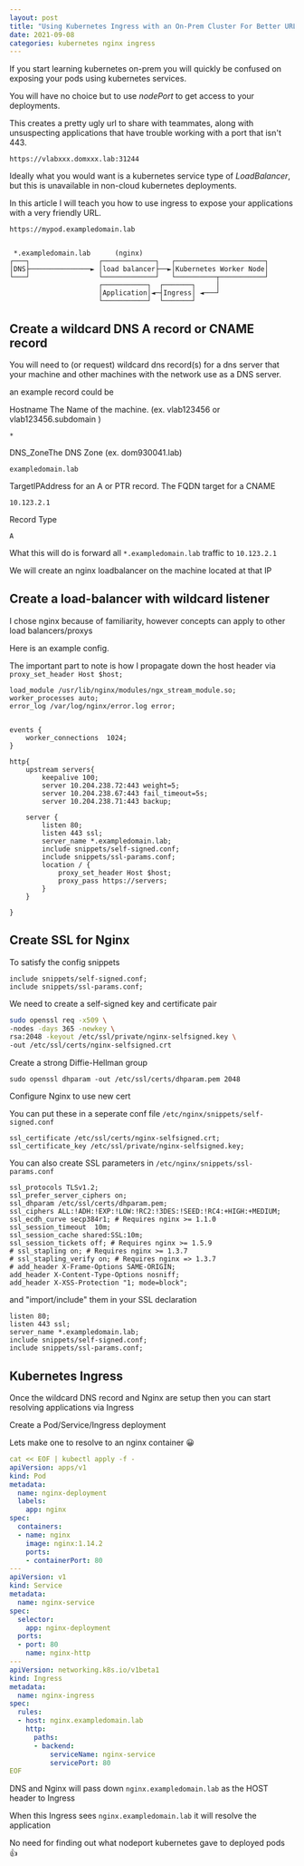 ```yaml
---
layout: post
title: "Using Kubernetes Ingress with an On-Prem Cluster For Better URLs Than NodePort"
date: 2021-09-08
categories: kubernetes nginx ingress
---
```


If you start learning kubernetes on-prem you will quickly be confused on exposing your pods using kubernetes services.

You will have no choice but to use _nodePort_ to get access to your deployments.

This creates a pretty ugly url to share with teammates, along with unsuspecting applications that have trouble working with a port that isn't 443.

`https://vlabxxx.domxxx.lab:31244`

Ideally what you would want is a kubernetes service type of _LoadBalancer_, but this is unavailable in non-cloud kubernetes deployments.

In this article I will teach you how to use ingress to expose your applications with a very friendly URL.

`https://mypod.exampledomain.lab`

```

 *.exampledomain.lab      (nginx)
┌───┐                 ┌─────────────┐   ┌──────────────────────┐
│DNS├───────────────► │load balancer├──►│Kubernetes Worker Node│
└───┘                 └─────────────┘   └──────────┬───────────┘
                      ┌───────────┐  ┌───────┐     │
                      │Application│◄─┤Ingress│ ◄───┘
                      └───────────┘  └───────┘
```

## Create a wildcard DNS A record or CNAME record

You will need to (or request) wildcard dns record(s) for a dns server that your machine and other machines with the network use as a DNS server.

an example record could be

Hostname The Name of the machine. (ex. vlab123456 or vlab123456.subdomain )

`*`

DNS_ZoneThe DNS Zone (ex. dom930041.lab)

`exampledomain.lab`

TargetIPAddress for an A or PTR record. The FQDN target for a CNAME

`10.123.2.1`

Record Type

`A`

What this will do is forward all `*.exampledomain.lab` traffic to `10.123.2.1`

We will create an nginx loadbalancer on the machine located at that IP

## Create a load-balancer with wildcard listener

I chose nginx because of familiarity, however concepts can apply to other load balancers/proxys

Here is an example config.

The important part to note is how I propagate down the host header via
`proxy_set_header Host $host;`

```nginx
load_module /usr/lib/nginx/modules/ngx_stream_module.so;
worker_processes auto;
error_log /var/log/nginx/error.log error;


events {
	worker_connections  1024;
}

http{
	upstream servers{
		keepalive 100;
		server 10.204.238.72:443 weight=5;
		server 10.204.238.67:443 fail_timeout=5s;
		server 10.204.238.71:443 backup;

	server {
		listen 80;
		listen 443 ssl;
		server_name *.exampledomain.lab;
		include snippets/self-signed.conf;
		include snippets/ssl-params.conf;
		location / {
			proxy_set_header Host $host;
			proxy_pass https://servers;
		}
	}

}
```

## Create SSL for Nginx

To satisfy the config snippets

```nginx
include snippets/self-signed.conf;
include snippets/ssl-params.conf;
```

We need to create a self-signed key and certificate pair

```sh
sudo openssl req -x509 \
-nodes -days 365 -newkey \
rsa:2048 -keyout /etc/ssl/private/nginx-selfsigned.key \
-out /etc/ssl/certs/nginx-selfsigned.crt
```

Create a strong Diffie-Hellman group

`sudo openssl dhparam -out /etc/ssl/certs/dhparam.pem 2048`

Configure Nginx to use new cert

You can put these in a seperate conf file `/etc/nginx/snippets/self-signed.conf`

```nginx
ssl_certificate /etc/ssl/certs/nginx-selfsigned.crt;
ssl_certificate_key /etc/ssl/private/nginx-selfsigned.key;
```

You can also create SSL parameters in `/etc/nginx/snippets/ssl-params.conf`

```nginx
ssl_protocols TLSv1.2;
ssl_prefer_server_ciphers on;
ssl_dhparam /etc/ssl/certs/dhparam.pem;
ssl_ciphers ALL:!ADH:!EXP:!LOW:!RC2:!3DES:!SEED:!RC4:+HIGH:+MEDIUM;
ssl_ecdh_curve secp384r1; # Requires nginx >= 1.1.0
ssl_session_timeout  10m;
ssl_session_cache shared:SSL:10m;
ssl_session_tickets off; # Requires nginx >= 1.5.9
# ssl_stapling on; # Requires nginx >= 1.3.7
# ssl_stapling_verify on; # Requires nginx => 1.3.7
# add_header X-Frame-Options SAME-ORIGIN;
add_header X-Content-Type-Options nosniff;
add_header X-XSS-Protection "1; mode=block";
```

and "import/include" them in your SSL declaration

```nginx
listen 80;
listen 443 ssl;
server_name *.exampledomain.lab;
include snippets/self-signed.conf;
include snippets/ssl-params.conf;
```

## Kubernetes Ingress

Once the wildcard DNS record and Nginx are setup then you can start resolving applications via Ingress

Create a Pod/Service/Ingress deployment

Lets make one to resolve to an nginx container 😀

```yaml
cat << EOF | kubectl apply -f -
apiVersion: apps/v1
kind: Pod
metadata:
  name: nginx-deployment
  labels:
    app: nginx
spec:
  containers:
  - name: nginx
    image: nginx:1.14.2
    ports:
    - containerPort: 80
---
apiVersion: v1
kind: Service
metadata:
  name: nginx-service
spec:
  selector:
    app: nginx-deployment
  ports:
  - port: 80
    name: nginx-http
---
apiVersion: networking.k8s.io/v1beta1
kind: Ingress
metadata:
  name: nginx-ingress
spec:
  rules:
  - host: nginx.exampledomain.lab
    http:
      paths:
      - backend:
          serviceName: nginx-service
          servicePort: 80
EOF
```

DNS and Nginx will pass down `nginx.exampledomain.lab` as the HOST header to Ingress

When this Ingress sees `nginx.exampledomain.lab` it will resolve the application

No need for finding out what nodeport kubernetes gave to deployed pods 👍
